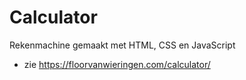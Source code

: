# Calculator
Rekenmachine gemaakt met HTML, CSS en JavaScript
* zie https://floorvanwieringen.com/calculator/
